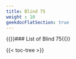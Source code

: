 ```yaml
---
title: Blind 75
weight : 10
geekdocFlatSection: true
---
```



{{<ref-out href="https://leetcode.com/discuss/general-discussion/460599/blind-75-leetcode-questions">}}### List of Blind 75{{</ref-out>}}


<!-- spellchecker-disable -->

{{< toc-tree >}}

<!-- spellchecker-enable -->